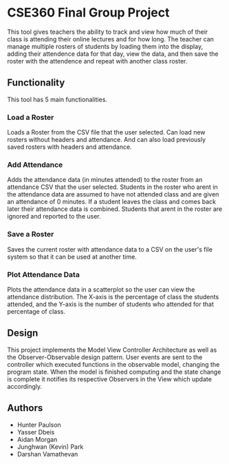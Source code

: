 # CSE360 Final Group Project

This tool gives teachers the ability to track and view how much of their class is attending their online lectures and for how long.
The teacher can manage multiple rosters of students by loading them into the display, adding their attendence data for that day, 
view the data, and then save the roster with the attendence and repeat with another class roster.

## Functionality

This tool has 5 main functionalities.

### Load a Roster

Loads a Roster from the CSV file that the user selected.
Can load new rosters without headers and attendance. 
And can also load previously saved rosters with headers and attendance.

### Add Attendance

Adds the attendance data (in minutes attended) to the roster from an attendance CSV that the user selected.
Students in the roster who arent in the attendance data are assumed to have not attended class and are given an attendance of 0 minutes.
If a student leaves the class and comes back later their attendance data is combined.
Students that arent in the roster are ignored and reported to the user.

### Save a Roster

Saves the current roster with attendance data to a CSV on the user's file system so that it can be used at another time.

### Plot Attendance Data

Plots the attendance data in a scatterplot so the user can view the attendance distribution.
The X-axis is the percentage of class the students attended, and the Y-axis is the number of students who attended for that percentage of class.

## Design

This project implements the Model View Controller Architecture as well as the Observer-Observable design pattern.
User events are sent to the controller which executed functions in the observable model, changing the program state. When the model is finished computing and the state change is complete it notifies its respective Observers in the View which update accordingly.

## Authors

- Hunter Paulson
- Yasser Dbeis
- Aidan Morgan
- Junghwan (Kevin) Park
- Darshan Vamathevan
